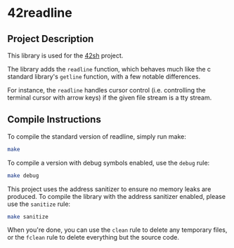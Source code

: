 # 42readline

## Project Description
This library is used for the [42sh](https://github.com/Bard-Gaming/42sh)
project.

The library adds the ``readline`` function, which behaves much like
the c standard library's ``getline`` function, with a few notable differences.

For instance, the ``readline`` handles cursor control (i.e. controlling
the terminal cursor with arrow keys) if the given file stream is a tty stream.


## Compile Instructions
To compile the standard version of readline,
simply run make:

```bash
make
```

To compile a version with debug symbols enabled,
use the ``debug`` rule:

```bash
make debug
```
This project uses the address sanitizer to ensure no
memory leaks are produced. To compile the library with
the address sanitizer enabled, please use the
``sanitize`` rule:

```bash
make sanitize
```

When you're done, you can use the ``clean`` rule
to delete any temporary files, or the ``fclean``
rule to delete everything but the source code.
